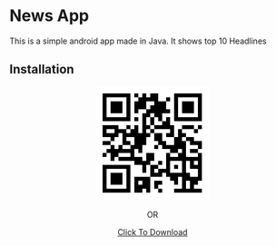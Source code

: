 # News App
This is a simple android app made in Java. It shows top 10 Headlines


## Installation
<p align="center">
  <img width="200" src="NewsApp.png" alt="Material Bread logo">
</p>
<p align="center">
  OR
</p>
<p align="center">
   <a href="https://drive.google.com/uc?id=17yp0PyYLM-KTbi7LgGyS8xmd2vKucRvr&export=download" target="_blank" >Click To Download</a>
</p>

